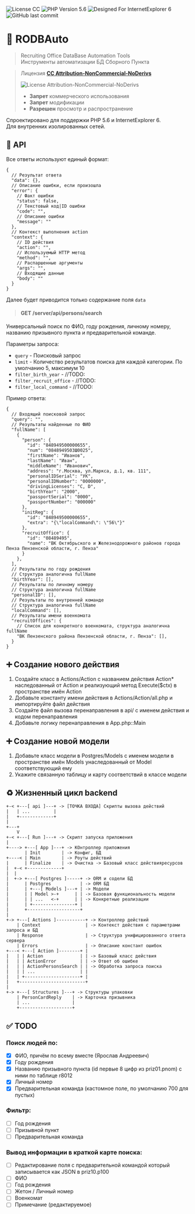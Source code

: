 ![License CC ](https://img.shields.io/badge/LICENSE-CC_BY_NC_ND-%23EF9421?style=flat-square&logo=php)
![PHP Version 5.6](https://img.shields.io/badge/PHP-5.6-%23777BB4?style=flat-square&logo=php)
![Designed For InternetExplorer 6](https://img.shields.io/badge/BROWSER-IE6-%230076D6?style=flat-square&logo=Internet-Explorer)
![GitHub last commit](https://img.shields.io/github/last-commit/jkulvichs-sandbox/rodbauto?style=flat-square)

# 🏢 RODBAuto

> Recruiting Office DataBase Automation Tools  
> Инструменты автоматизации БД Сборного Пункта

> Лицензия **[СС Attribution-NonCommercial-NoDerivs](LICENSE)**
>
> ![License Attribution-NonCommercial-NoDerivs](https://licensebuttons.net/l/by-nc-nd/3.0/88x31.png)
> - **Запрет** коммерческого использования
> - **Запрет** модификации
> - **Разрешен** просмотр и распространение

Спроектировано для поддержки PHP 5.6 и InternetExplorer 6.  
Для внутренних изолированных сетей.

## 🔌 API

Все ответы используют единый формат:

```json5
{
  // Результат ответа
  "data": {},
  // Описание ошибки, если произошла
  "error": {
    // Факт ошибки
    "status": false,
    // Текстовый код|ID ошибки
    "code": "",
    // Описание ошибки
    "message": ""
  },
  // Контекст выполнения action
  "context": {
    // ID действия
    "action": "",
    // Используемый HTTP метод
    "method": "",
    // Распаршенные аргументы
    "args": "",
    // Входящие данные
    "body": ""
  }
}
```

Далее будет приводится только содержание поля `data`

> #### GET /server/api/persons/search

Универсальный поиск по ФИО, году рождения, личному номеру, названию призывного пункта и предварительной команде.

Параметры запроса:

- `query` - Поисковый запрос
- `limit` - Количество результатов поиска для каждой категории. По умолчанию 5, максимум 10
- `filter_birth_year` - //TODO:
- `filter_recruit_office` - //TODO:
- `filter_local_command` - //TODO:

Пример ответа:

```json5
{
  // Входящий поисковой запрос
  "query": "",
  // Результаты найденные по ФИО
  "fullName": [
    {
      "person": {
        "id": "848949500000655",
        "num": "0848949503Ш0025",
        "firstName": "Иванов",
        "lastName": "Иван",
        "middleName": "Иванович",
        "address": "г.Москва, ул.Маркса, д.1, кв. 111",
        "personalIDSerial": "УК",
        "personalIDNumber": "0000000",
        "drivingLicenses": "C, D",
        "birthYear": "2000",
        "passportSerial": "0000",
        "passportNumber": "000000"
      },
      "initReg": {
        "id": "848949500000655",
        "extra": "{\"localCommand\": \"56\"}"
      },
      "recruitOffice": {
        "id": "08489495",
        "name": "ВК Октябрьского и Железнодорожного районов города Пенза Пензенской области, г. Пенза"
      }
    },
  ],
  // Результаты по году рождения
  // Структура аналогична fullName
  "birthYear": [],
  // Результаты по личному номеру
  // Структура аналогична fullName
  "personalID": [],
  // Результаты по внутренней команде
  // Структура аналогична fullName
  "localCommand": [],
  // Результаты имени военкомата
  "recruitOffices": {
    // Список для конкретного военкомата, структура аналогична fullName
    "ВК Пензенского района Пензенской области, г. Пенза": [],
  }
}
```

## ➕ Создание нового действия

1. Создайте класс в Actions/Action с названием действия Action*
   наследованный от Action и реализующий метод Execute($ctx)
   в пространстве имён Action
2. Добавьте константу имени действия в Actions/Action/all.php и импортируйте файл действия
3. Создайте файл вызова перенаправления в api/ с именем действия и кодом перенаправления
4. Добавьте логику перенаправления в App.php::Main

## ➕ Создание новой модели

1. Добавьте класс модели в Postgres/Models с именем модели в пространстве имён Models унаследованный от Model
   соответствующий ему
2. Укажите связанную таблицу и карту соответствий в классе модели

## ♻ Жизненный цикл backend

```
+-< +---[ api ]---+ -> [ТОЧКА ВХОДА] Скрипты вызова действий
|   | ...         |
|   +-------------+
|
+---+
    V
+-< +---[ Run ]---+ -> Скрипт запуска приложения
|
+----> +---[ App ]---+ -> КОнтроллер приложения
       | Init        | -> Конфиг, БД
+----< | Main        | -> Роуты действий
|      | Finalize    | -> Очистка -> Базовый класс действияресурсов
|  +-< +-------------+
|  |
|  +-> +---[ Postgres ]-----+ -> ORM и содели БД
|      | Postgres           | -> ORM БД
|      | +---[ Models ]---+ | -> Модели
|      | | Model >-+      | | -> Базовая функциональность модели
|      | | ...   <-+      | | -> Конкретные реализации
|      | +----------------+ |
|      +--------------------+
|
+-> +---[ Actions ]-----------+ -> Контроллер действий        
    | Context                 | -> Контекст действия с параметрами запроса и БД
    | Response                | -> Структура унифицированного ответа сервера
    | Errors                  | -> Описание констант ошибок
+---< +---[ Action ]--------+ |
|   | | Action              | | -> Базовый класс действия
|   | | ActionError         | | -> Ответ об ошибке
|   | | ActionPersonsSearch | | -> Обработка запроса поиска
|   | | ...                 | |
|   | +---------------------+ |
|   +-------------------------+
|   
+-> +---[ Structures ]---+ -> Структуры упаковки
    | PersonCardReply    | -> Карточка призывника
    | ...                |
    +--------------------+
```

## ✅ TODO

### Поиск людей по:

- [X] ФИО, причём по всему вместе (Ярослав Андреевич)
- [X] Году рождения
- [X] Названию призывного пункта (id первые 8 цифр из priz01.pnom)
  с ними по таблице r8012
- [X] Личный номер
- [X] Предварительная команда (кастомное поле, по умолчанию 700 для пустых)

### Фильтр:

- [ ] Год рождения
- [ ] Призывной пункт
- [ ] Предварительная команда

### Вывод информации в краткой карте поиска:

- [ ] Редактирование поля с предварительной командой который записывается как JSON в priz10.p100
- [ ] ФИО
- [ ] Год рождения
- [ ] Жетон / Личный номер
- [ ] Военкомат
- [ ] Примечание (редактируемое)
